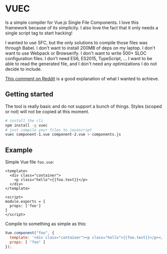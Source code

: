 VUEC
====

Is a simple compiler for Vue.js Single File Components.
I love this framework because of its simplicity. I also love the fact that
it only needs a single script tag to start hacking!

<rant>
I wanted to use SFC, but the only solutions to compile those files was through
Babel. I don't want to install 200MB of deps on my laptop. I don't want to use
Webpack or Browserify. I don't want to write 500+ SLOC configuration files.
I don't need ES6, ES2015, TypeScript, ...
I want to be able to read the generated file, and I don't need any optimizations
I do not decide to include.
</rant>

[This comment on Reddit](https://www.reddit.com/r/vuejs/comments/5ops4d/light_weight_and_simple_way_to_use_single_file/) is a good explanation of what
I wanted to achieve.

Getting started
---------------
The tool is really basic and do not support a bunch of things. Styles (scoped
or not) will not be copied at this moment.

```bash
# install the cli
npm install -g vuec
# just compile your files to javascript
vuec component-1.vue component-2.vue > components.js
```

Example
-------

Simple Vue file `foo.vue`:

```vue
<template>
  <div class="container">
    <p class="hello">{{foo.text}}</p>
  </div>
</template>

<script>
module.exports = {
  props: ['foo']
}
</script>
```

Compile to something as simple as this:

```js
Vue.component("foo", {
  template: '<div class="container"><p class="hello">{{foo.text}}</p></div>',
  props: [ "foo" ]
});
```
